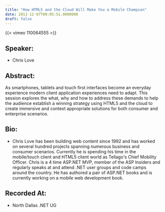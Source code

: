 ```yaml
---
title: "How HTML5 and the Cloud Will Make You a Mobile Champion"
date: 2011-12-07T00:05:51.0000000
draft: false
---
```


{{< vimeo 110064555 >}}

## Speaker:

 - Chris Love

## Abstract:

<p>As smartphones, tablets and touch first interfaces become an everyday experience modern client application experiences need to adapt. This session explores the what, why and how to address these demands to help the audience establish a winning strategy using HTML5 and the cloud to create immersive and context appropriate solutions for both consumer and enterprise scenarios.</p>

## Bio:

 - <p>Chris Love has been building web content since 1992 and has worked on several hundred projects spanning numerous business and consumer scenarios. Currently he is spending his time in the mobile/touch client and HTML5 client world as Tellago's Chief Mobility Officer. Chris is a 4 time ASP.NET MVP, member of the ASP Insiders and regularly speaks at and attend .NET user groups and code camps around the country. He has authored a pair of ASP.NET books and is currently working on a mobile web development book.</p>

## Recorded At:

 - North Dallas .NET UG

